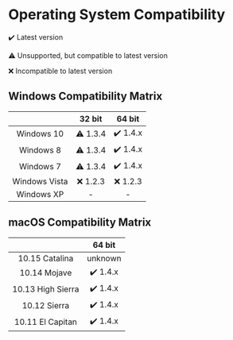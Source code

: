 # Operating System Compatibility

:heavy_check_mark: Latest version

:warning: Unsupported, but compatible to latest version

:x: Incompatible to latest version

## Windows Compatibility Matrix

|               |       32 bit      |         64 bit           |
|:-------------:|:-----------------:|:------------------------:|
| Windows 10    | :warning: 1.3.4   | :heavy_check_mark: 1.4.x |
| Windows 8     | :warning: 1.3.4   | :heavy_check_mark: 1.4.x |
| Windows 7     | :warning: 1.3.4   | :heavy_check_mark: 1.4.x |
| Windows Vista | :x: 1.2.3         | :x: 1.2.3                |
| Windows XP    | -                 | -                        |

## macOS Compatibility Matrix

|                   |         64 bit           |
|:-----------------:|:------------------------:|
| 10.15 Catalina    |          unknown         |
| 10.14 Mojave      | :heavy_check_mark: 1.4.x |
| 10.13 High Sierra | :heavy_check_mark: 1.4.x |
| 10.12 Sierra      | :heavy_check_mark: 1.4.x |
| 10.11 El Capitan  | :heavy_check_mark: 1.4.x |